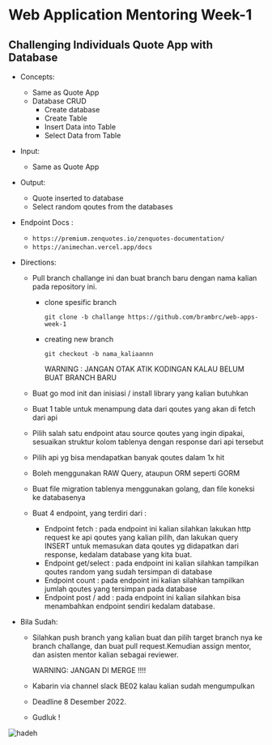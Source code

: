 # Web Application Mentoring Week-1

## Challenging Individuals Quote App with Database

- Concepts:
  - Same as Quote App
  - Database CRUD
    - Create database
    - Create Table
    - Insert Data into Table
    - Select Data from Table
- Input:
  - Same as Quote App
- Output:
  - Quote inserted to database
  - Select random qoutes from the databases
- Endpoint Docs :
    - `https://premium.zenquotes.io/zenquotes-documentation/`
    - `https://animechan.vercel.app/docs`
- Directions:
   - Pull branch challange ini dan buat branch baru dengan nama kalian pada repository ini.
        - clone spesific branch 

            `git clone -b challange https://github.com/brambrc/web-apps-week-1`
        - creating new branch
        
            `git checkout -b nama_kaliaannn`

            WARNING : JANGAN OTAK ATIK KODINGAN KALAU BELUM BUAT BRANCH BARU


  - Buat go mod init dan inisiasi / install library yang kalian butuhkan
  - Buat 1 table untuk menampung data dari qoutes yang akan di fetch dari api
  - Pilih salah satu endpoint atau source qoutes yang ingin dipakai, sesuaikan struktur kolom tablenya dengan response dari api tersebut
  - Pilih api yg bisa mendapatkan banyak qoutes dalam 1x hit
  - Boleh menggunakan RAW Query, ataupun ORM seperti GORM
  - Buat file migration tablenya menggunakan golang, dan file koneksi ke databasenya
  - Buat 4 endpoint, yang terdiri dari :
    - Endpoint fetch : pada endpoint ini kalian silahkan lakukan http request ke api qoutes yang kalian pilih, dan lakukan query INSERT untuk memasukan data qoutes yg didapatkan dari response, kedalam database yang kita buat. 
    - Endpoint get/select : pada endpoint ini kalian silahkan tampilkan qoutes random yang sudah tersimpan di database
    - Endpoint count : pada endpoint ini kalian silahkan tampilkan jumlah qoutes yang tersimpan pada database
    - Endpoint post / add : pada endpoint ini kalian silahkan bisa menambahkan endpoint sendiri kedalam database.

- Bila Sudah:

    - Silahkan push branch yang kalian buat dan pilih target branch nya ke branch challange, dan buat pull request.Kemudian assign mentor, dan asisten mentor kalian sebagai reviewer.
        
        WARNING: JANGAN DI MERGE !!!!

    - Kabarin via channel slack BE02 kalau kalian sudah mengumpulkan
    - Deadline 8 Desember 2022.
    - Gudluk !

![hadeh](https://i.insider.com/5abb9e6a3216741c008b462d?width=600)